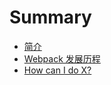 # Summary

* [简介](README.md)
* [Webpack 发展历程](first-question.md)
* [How can I do X?](second-question.md)

